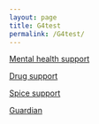 ```yaml
---
layout: page
title: G4test
permalink: /G4test/
---
```


<a href="https://moogster11.github.io/servicedesign/mentalhealth">Mental health support</a>

<a href="https://moogster11.github.io/servicedesign/drugs">Drug support</a>

<a href="https://moogster11.github.io/servicedesign/spice">Spice support</a>

<a href="https://guardian.co.uk">Guardian</a>
